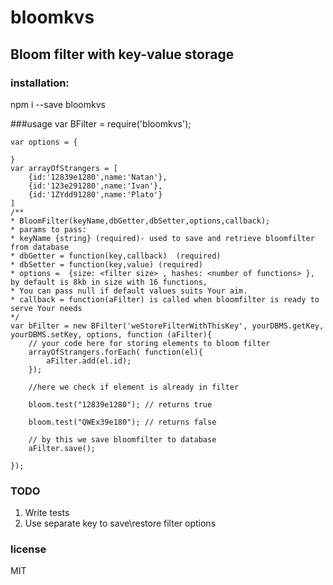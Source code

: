 # bloomkvs
## Bloom filter with key-value storage


### installation:
npm i --save bloomkvs

###usage
    var BFilter = require('bloomkvs');
    
    var options = {
            
    }
    var arrayOfStrangers = [
        {id:'12839e1280',name:'Natan'},
        {id:'123e291280',name:'Ivan'},
        {id:'1ZYdd91280',name:'Plato'}
    ]
    /**
    * BloomFilter(keyName,dbGetter,dbSetter,options,callback);
    * params to pass: 
    * keyName {string} (required)- used to save and retrieve bloomfilter from database
    * dbGetter = function(key,callback)  (required)
    * dbSetter = function(key,value) (required)
    * options =  {size: <filter size> , hashes: <number of functions> }, by default is 8kb in size with 16 functions, 
    * You can pass null if default values suits Your aim. 
    * callback = function(aFilter) is called when bloomfilter is ready to serve Your needs
    */
    var bFilter = new BFilter('weStoreFilterWithThisKey', yourDBMS.getKey, yourDBMS.setKey, options, function (aFilter){
        // your code here for storing elements to bloom filter
        arrayOfStrangers.forEach( function(el){
            aFilter.add(el.id);
        });
        
        //here we check if element is already in filter
        
        bloom.test("12839e1280"); // returns true
        
        bloom.test("QWEx39e180"); // returns false
        
        // by this we save bloomfilter to database
        aFilter.save();
        
    });
    
### TODO 
1. Write tests
2. Use separate key to save\restore filter options 
 
### license
MIT